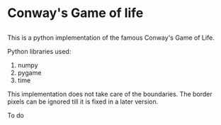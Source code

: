 <h1>Conway's Game of life</h1>

<h2></h2>
This is a python implementation of the famous Conway's Game of Life.

Python libraries used:
<ol>
 <li> numpy </li>
 <li> pygame </li>
 <li> time </li> 
</ol>

This implementation does not take care of the boundaries. The border pixels can 
be ignored till it is fixed in a later version.

To do
